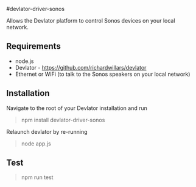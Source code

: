 #devlator-driver-sonos

Allows the Devlator platform to control Sonos devices on your local network.


## Requirements
- node.js
- Devlator - https://github.com/richardwillars/devlator
- Ethernet or WiFi (to talk to the Sonos speakers on your local network)

## Installation
Navigate to the root of your Devlator installation and run
> npm install devlator-driver-sonos

Relaunch devlator by re-running
> node app.js

## Test
> npm run test
